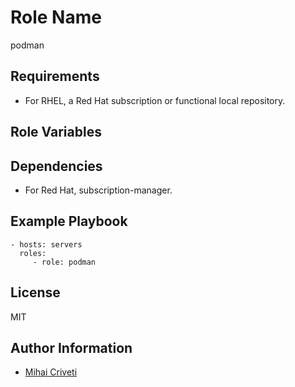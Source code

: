 Role Name
=========

podman

Requirements
------------

- For RHEL, a Red Hat subscription or functional local repository.

Role Variables
--------------


Dependencies
------------

- For Red Hat, subscription-manager.

Example Playbook
----------------

    - hosts: servers
      roles:
         - role: podman

License
-------

MIT

Author Information
------------------

- [Mihai Criveti](https://www.linkedin.com/in/crivetimihai/)
